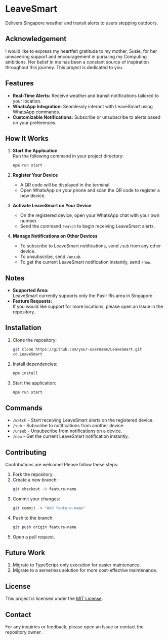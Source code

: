 # LeaveSmart
Delivers Singapore weather and transit alerts to users stepping outdoors.

## Acknowledgement
I would like to express my heartfelt gratitude to my mother, Susie, for her unwavering support and encouragement in pursuing my Computing ambitions. Her belief in me has been a constant source of inspiration throughout this journey. This project is dedicated to you.

## Features

- **Real-Time Alerts:** Receive weather and transit notifications tailored to your location.
- **WhatsApp Integration:** Seamlessly interact with LeaveSmart using WhatsApp commands.
- **Customizable Notifications:** Subscribe or unsubscribe to alerts based on your preferences.

## How It Works

1. **Start the Application**  
    Run the following command in your project directory:
    ```bash
    npm run start
    ```

2. **Register Your Device**  
    - A QR code will be displayed in the terminal.
    - Open WhatsApp on your phone and scan the QR code to register a new device.

3. **Activate LeaveSmart on Your Device**  
    - On the registered device, open your WhatsApp chat with your own number.
    - Send the command `/watch` to begin receiving LeaveSmart alerts.

4. **Manage Notifications on Other Devices**  
    - To subscribe to LeaveSmart notifications, send `/sub` from any other device.
    - To unsubscribe, send `/unsub`.
    - To get the current LeaveSmart notification instantly, send `/now`.

## Notes

- **Supported Area:**  
  LeaveSmart currently supports only the Pasir Ris area in Singapore.
- **Feature Requests:**  
  If you would like support for more locations, please open an Issue in the repository.

## Installation

1. Clone the repository:
    ```bash
    git clone https://github.com/your-username/LeaveSmart.git
    cd LeaveSmart
    ```

2. Install dependencies:
    ```bash
    npm install
    ```

3. Start the application:
    ```bash
    npm run start
    ```

## Commands

- `/watch` - Start receiving LeaveSmart alerts on the registered device.
- `/sub` - Subscribe to notifications from another device.
- `/unsub` - Unsubscribe from notifications on a device.
- `/now` - Get the current LeaveSmart notification instantly.

## Contributing

Contributions are welcome! Please follow these steps:

1. Fork the repository.
2. Create a new branch:
    ```bash
    git checkout -b feature-name
    ```
3. Commit your changes:
    ```bash
    git commit -m "Add feature-name"
    ```
4. Push to the branch:
    ```bash
    git push origin feature-name
    ```
5. Open a pull request.

## Future Work

1. Migrate to TypeScript-only execution for easier maintenance.
2. Migrate to a serverless solution for more cost-effective maintenance.

## License

This project is licensed under the [MIT License](LICENSE).

## Contact

For any inquiries or feedback, please open an Issue or contact the repository owner.
